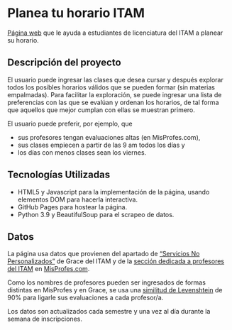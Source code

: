 # Planea tu horario ITAM

[Página web](https://horariositam.com/) que le ayuda a estudiantes de licenciatura del ITAM a planear su horario.    
    
## Descripción del proyecto

El usuario puede ingresar las clases que desea cursar y después explorar todos los posibles horarios válidos que se pueden formar (sin materias empalmadas). Para facilitar la exploración, se puede ingresar una lista de preferencias con las que se evalúan y ordenan los horarios, de tal forma que aquellos que mejor cumplan con ellas se muestran primero. 

El usuario puede preferir, por ejemplo, que

- sus profesores tengan evaluaciones altas (en MisProfes.com),
- sus clases empiecen a partir de las 9 am todos los días y 
- los días con menos clases sean los viernes.


## Tecnologías Utilizadas

- HTML5 y Javascript para la implementación de la página, usando elementos DOM para hacerla interactiva.
- GitHub Pages para hostear la página.  
- Python 3.9 y BeautifulSoup para el scrapeo de datos.

## Datos

La página usa datos que provienen del apartado de [“Servicios No Personalizados”](https://serviciosweb.itam.mx/EDSUP/BWZKSENP.P_MenuServNoPers) de Grace del ITAM y de la [sección dedicada a profesores del ITAM](https://www.misprofesores.com/escuelas/ITAM-Instituto-Tecnologico-Autonomo-de-Mexico_1003) en [MisProfes.com](https://www.misprofesores.com/). 

Como los nombres de profesores pueden ser ingresados de formas distintas en MisProfes y en Grace, se usa una [similitud de Levenshtein](https://en.wikipedia.org/wiki/Levenshtein_distance) de 90% para ligarle sus evaluaciones a cada profesor/a.

Los datos son actualizados cada semestre y una vez al día durante la semana de inscripciones.







